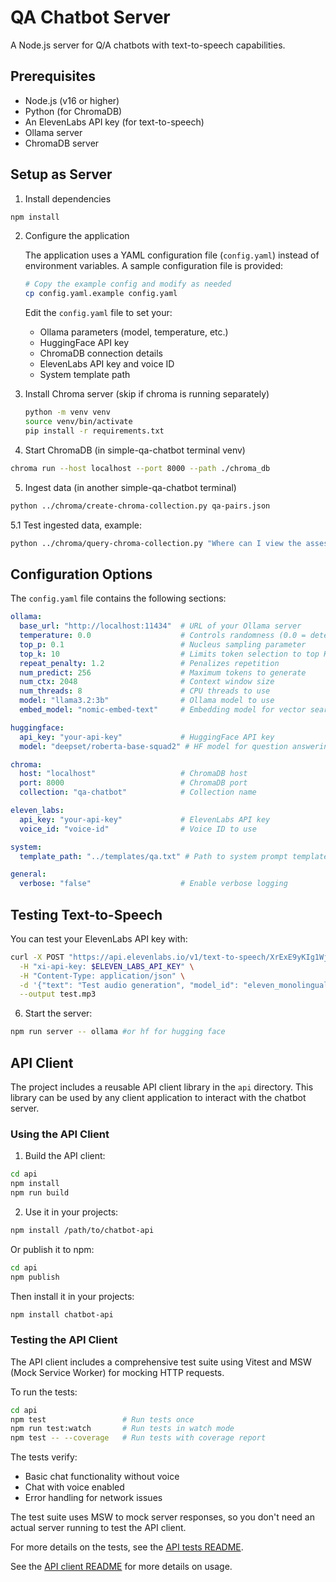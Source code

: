 # QA Chatbot Server

A Node.js server for Q/A chatbots with text-to-speech capabilities.

## Prerequisites

- Node.js (v16 or higher)
- Python (for ChromaDB)
- An ElevenLabs API key (for text-to-speech)
- Ollama server
- ChromaDB server

## Setup as Server

1. Install dependencies
```bash
npm install
```

2. Configure the application
   
   The application uses a YAML configuration file (`config.yaml`) instead of environment variables. A sample configuration file is provided:
   
   ```bash
   # Copy the example config and modify as needed
   cp config.yaml.example config.yaml
   ```
   
   Edit the `config.yaml` file to set your:
   - Ollama parameters (model, temperature, etc.)
   - HuggingFace API key
   - ChromaDB connection details
   - ElevenLabs API key and voice ID
   - System template path

3. Install Chroma server (skip if chroma is running separately)
   ```bash
   python -m venv venv 
   source venv/bin/activate
   pip install -r requirements.txt
   ```

4. Start ChromaDB (in simple-qa-chatbot terminal venv)
```bash
chroma run --host localhost --port 8000 --path ./chroma_db
```

5. Ingest data (in another simple-qa-chatbot terminal)
```bash
python ../chroma/create-chroma-collection.py qa-pairs.json
```
5.1 Test ingested data, example:
```bash
python ../chroma/query-chroma-collection.py "Where can I view the assessment roll for my property taxes?"
```

## Configuration Options

The `config.yaml` file contains the following sections:

```yaml
ollama:
  base_url: "http://localhost:11434"  # URL of your Ollama server
  temperature: 0.0                    # Controls randomness (0.0 = deterministic)
  top_p: 0.1                          # Nucleus sampling parameter
  top_k: 10                           # Limits token selection to top K options
  repeat_penalty: 1.2                 # Penalizes repetition
  num_predict: 256                    # Maximum tokens to generate
  num_ctx: 2048                       # Context window size
  num_threads: 8                      # CPU threads to use
  model: "llama3.2:3b"                # Ollama model to use
  embed_model: "nomic-embed-text"     # Embedding model for vector search

huggingface:
  api_key: "your-api-key"             # HuggingFace API key
  model: "deepset/roberta-base-squad2" # HF model for question answering

chroma:
  host: "localhost"                   # ChromaDB host
  port: 8000                          # ChromaDB port
  collection: "qa-chatbot"            # Collection name

eleven_labs:
  api_key: "your-api-key"             # ElevenLabs API key
  voice_id: "voice-id"                # Voice ID to use

system:
  template_path: "../templates/qa.txt" # Path to system prompt template

general:
  verbose: "false"                    # Enable verbose logging
```

## Testing Text-to-Speech
You can test your ElevenLabs API key with:
```bash
curl -X POST "https://api.elevenlabs.io/v1/text-to-speech/XrExE9yKIg1WjnnlVkGX" \
  -H "xi-api-key: $ELEVEN_LABS_API_KEY" \
  -H "Content-Type: application/json" \
  -d '{"text": "Test audio generation", "model_id": "eleven_monolingual_v1"}' \
  --output test.mp3
```

6. Start the server:
```bash
npm run server -- ollama #or hf for hugging face
```

## API Client

The project includes a reusable API client library in the `api` directory. This library can be used by any client application to interact with the chatbot server.

### Using the API Client

1. Build the API client:
```bash
cd api
npm install
npm run build
```

2. Use it in your projects:
```bash
npm install /path/to/chatbot-api
```

Or publish it to npm:
```bash
cd api
npm publish
```

Then install it in your projects:
```bash
npm install chatbot-api
```

### Testing the API Client

The API client includes a comprehensive test suite using Vitest and MSW (Mock Service Worker) for mocking HTTP requests.

To run the tests:

```bash
cd api
npm test                 # Run tests once
npm run test:watch       # Run tests in watch mode
npm test -- --coverage   # Run tests with coverage report
```

The tests verify:
- Basic chat functionality without voice
- Chat with voice enabled
- Error handling for network issues

The test suite uses MSW to mock server responses, so you don't need an actual server running to test the API client.

For more details on the tests, see the [API tests README](api/test/README.md).

See the [API client README](api/README.md) for more details on usage.